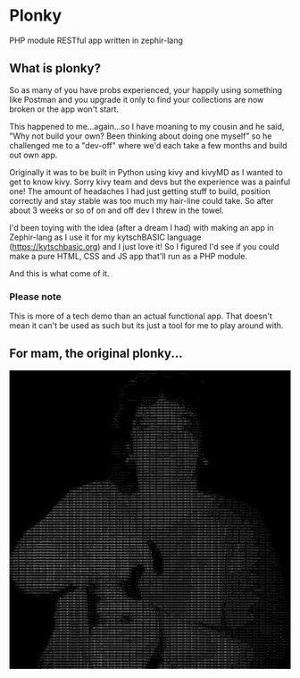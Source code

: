 # Plonky
PHP module RESTful app written in zephir-lang

## What is plonky?
So as many of you have probs experienced, your happily using something like Postman and you upgrade it only to find your collections are now broken or the app won't start.

This happened to me...again...so I have moaning to my cousin and he said, "Why not build your own? Been thinking about doing one myself" so he challenged me to a "dev-off" where we'd each take a few months and build out own app.

Originally it was to be built in Python using kivy and kivyMD as I wanted to get to know kivy. Sorry kivy team and devs but the experience was a painful one! The amount of headaches I had just getting stuff to build, position correctly and stay stable was too much my hair-line could take. So after about 3 weeks or so of on and off dev I threw in the towel.

I'd been toying with the idea (after a dream I had) with making an app in Zephir-lang as I use it for my kytschBASIC language (https://kytschbasic.org) and I just love it! So I figured I'd see if you could make a pure HTML, CSS and JS app that'll run as a PHP module.

And this is what come of it.

### Please note
This is more of a tech demo than an actual functional app. That doesn't mean it can't be used as such but its just a tool for me to play around with.

## For mam, the original plonky...
![Original Plonky](https://github.com/kytschi/plonky/blob/main/plonky.jpg)